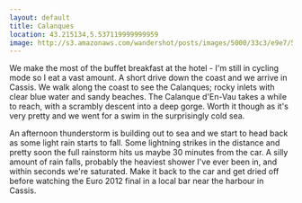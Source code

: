 ```yaml
---
layout: default
title: Calanques
location: 43.215134,5.537119999999959
image: http://s3.amazonaws.com/wandershot/posts/images/5000/33c3/e9e7/5500/0200/0041/original/7-1.jpg?1342190531
---
```

We make the most of the buffet breakfast at the hotel - I'm still in cycling mode so I eat a vast amount. A short drive down the coast and we arrive in Cassis. We walk along the coast to see the Calanques; rocky inlets with clear blue water and sandy beaches. The Calanque d'En-Vau takes a while to reach, with a scrambly descent into a deep gorge. Worth it though as it's very pretty and we went for a swim in the surprisingly cold sea.

An afternoon thunderstorm is building out to sea and we start to head back as some light rain starts to fall. Some lightning strikes in the distance and pretty soon the full rainstorm hits us maybe 30 minutes from the car. A silly amount of rain falls, probably the heaviest shower I've ever been in, and within seconds we're saturated. Make it back to the car and get dried off before watching the Euro 2012 final in a local bar near the harbour in Cassis.